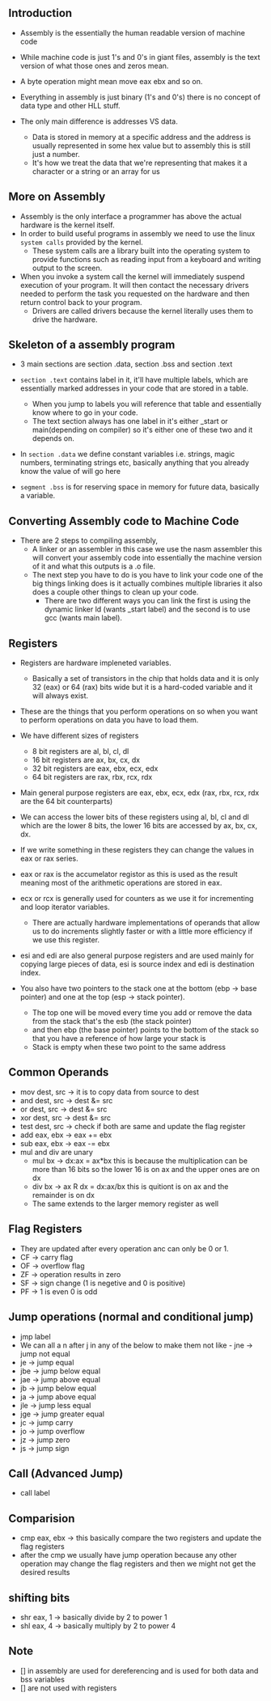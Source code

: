 ## Introduction

- Assembly is the essentially the human readable version of machine code
- While machine code is just 1's and 0's in giant files, assembly is the text version of what those ones and zeros mean.
- A byte operation might mean move eax ebx and so on.
- Everything in assembly is just binary (1's and 0's) there is no concept of data type and other HLL stuff.

- The only main difference is addresses VS data.
  - Data is stored in memory at a specific address and the address is usually represented in some hex value but to assembly this is still just a number.
  - It's how we treat the data that we're representing that makes it a character or a string or an array for us

## More on Assembly

- Assembly is the only interface a programmer has above the actual hardware is the kernel itself.
- In order to build useful programs in assembly we need to use the linux `system calls` provided by the kernel.
  - These system calls are a library built into the operating system to provide functions such as reading input from a keyboard and writing output to the screen.
- When you invoke a system call the kernel will immediately suspend execution of your program. It will then contact the necessary drivers needed to perform the task you requested on the hardware and then return control back to your program.
  - Drivers are called drivers because the kernel literally uses them to drive the hardware.

## Skeleton of a assembly program

- 3 main sections are section .data, section .bss and section .text
- `section .text` contains label in it, it'll have multiple labels, which are essentially marked addresses in your code that are stored in a table.

  - When you jump to labels you will reference that table and essentially know where to go in your code.
  - The text section always has one label in it's either \_start or main(depending on compiler) so it's either one of these two and it depends on.

- In `section .data` we define constant variables i.e. strings, magic numbers, terminating strings etc, basically anything that you already know the value of will go here

- `segment .bss` is for reserving space in memory for future data, basically a variable.

## Converting Assembly code to Machine Code

- There are 2 steps to compiling assembly,
  - A linker or an assembler in this case we use the nasm assembler this will convert your assembly code into essentially the machine version of it and what this outputs is a .o file.
  - The next step you have to do is you have to link your code one of the big things linking does is it actually combines multiple libraries it also does a couple other things to clean up your code.
    - There are two different ways you can link the first is using the dynamic linker ld (wants \_start label) and the second is to use gcc (wants main label).

## Registers

- Registers are hardware impleneted variables.

  - Basically a set of transistors in the chip that holds data and it is only 32 (eax) or 64 (rax) bits wide but it is a hard-coded variable and it will always exist.

- These are the things that you perform operations on so when you want to perform operations on data you have to load them.

- We have different sizes of registers

  - 8 bit registers are al, bl, cl, dl
  - 16 bit registers are ax, bx, cx, dx
  - 32 bit registers are eax, ebx, ecx, edx
  - 64 bit registers are rax, rbx, rcx, rdx

- Main general purpose registers are eax, ebx, ecx, edx (rax, rbx, rcx, rdx are the 64 bit counterparts)

- We can access the lower bits of these registers using al, bl, cl and dl which are the lower 8 bits, the lower 16 bits are accessed by ax, bx, cx, dx.

- If we write something in these registers they can change the values in eax or rax series.

- eax or rax is the accumelator registor as this is used as the result meaning most of the arithmetic operations are stored in eax.

- ecx or rcx is generally used for counters as we use it for incrementing and loop iterator variables.

  - There are actually hardware implementations of operands that allow us to do increments slightly faster or with a little more efficiency if we use this register.

- esi and edi are also general purpose registers and are used mainly for copying large pieces of data, esi is source index and edi is destination index.

- You also have two pointers to the stack one at the bottom (ebp -> base pointer) and one at the top (esp -> stack pointer).
  - The top one will be moved every time you add or remove the data from the stack that's the esb (the stack pointer)
  - and then ebp (the base pointer) points to the bottom of the stack so that you have a reference of how large your stack is
  - Stack is empty when these two point to the same address

## Common Operands

- mov dest, src -> it is to copy data from source to dest
- and dest, src -> dest &= src
- or dest, src -> dest &= src
- xor dest, src -> dest &= src
- test dest, src -> check if both are same and update the flag register
- add eax, ebx -> eax += ebx
- sub eax, ebx -> eax -= ebx
- mul and div are unary
  - mul bx -> dx:ax = ax\*bx this is because the multiplication can be more than 16 bits so the lower 16 is on ax and the upper ones are on dx
  - div bx -> ax R dx = dx:ax/bx this is quitiont is on ax and the remainder is on dx
  - The same extends to the larger memory register as well

## Flag Registers

- They are updated after every operation anc can only be 0 or 1.
- CF -> carry flag
- OF -> overflow flag
- ZF -> operation results in zero
- SF -> sign change (1 is negetive and 0 is positive)
- PF -> 1 is even 0 is odd

## Jump operations (normal and conditional jump)

- jmp label
- We can all a n after j in any of the below to make them not like - jne -> jump not equal
- je -> jump equal
- jbe -> jump below equal
- jae -> jump above equal
- jb -> jump below equal
- ja -> jump above equal
- jle -> jump less equal
- jge -> jump greater equal
- jc -> jump carry
- jo -> jump overflow
- jz -> jump zero
- js -> jump sign

## Call (Advanced Jump)

- call label

## Comparision

- cmp eax, ebx -> this basically compare the two registers and update the flag registers
- after the cmp we usually have jump operation because any other operation may change the flag registers and then we might not get the desired results

## shifting bits

- shr eax, 1 -> basically divide by 2 to power 1
- shl eax, 4 -> basically multiply by 2 to power 4

## Note

- [] in assembly are used for dereferencing and is used for both data and bss variables
- [] are not used with registers
